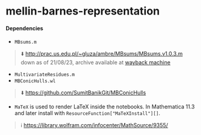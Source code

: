 # mellin-barnes-representation

#### Dependencies
- `MBsums.m`

> ⬇️ <http://prac.us.edu.pl/~gluza/ambre/MBsums/MBsums.v1.0.3.m> down as of 21/08/23, archive available at [wayback machine](https://web.archive.org/web/20180927094145/http://prac.us.edu.pl/~gluza/ambre/MBsums/MBsums.v1.0.3.m)

- `MultivariateResidues.m`
- `MBConicHulls.wl`

> ⬇️ <https://github.com/SumitBanikGit/MBConicHulls>

- `MaTeX` is used to render LaTeX inside the notebooks. In Mathematica 11.3 and later install with `ResourceFunction["MaTeXInstall"][]`.

> ℹ️ <https://library.wolfram.com/infocenter/MathSource/9355/>
